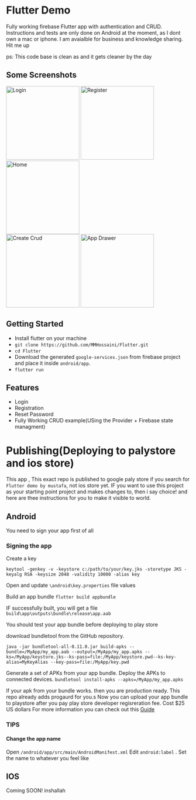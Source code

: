 # Flutter Demo

Fully working firebase Flutter app with authentication and CRUD.
Instructions and tests are only done on Android at the moment,
as I dont own a mac or iphone.
I am avaialble for business and knowledge sharing. Hit me up

ps: This code base is clean as and it gets cleaner by the day
## Some Screenshots
<div>
<img src="https://imgur.com/ZASwk0x.jpg" alt="Login" width="200"/>
<img src="https://imgur.com/4TJK8LH.jpg" alt="Register" width="200"/>
<img src="https://imgur.com/ApX2iB9.jpg" alt="Home" width="200"/>
</div>
<div>
<img src="https://imgur.com/s41c9qU.jpg" alt="Create Crud" width="200"/>
<img src="https://imgur.com/Vre3Mxb.jpg" alt="App Drawer" width="200"/>
</div> 


## Getting Started

* Install flutter on your machine
* `git clone https://github.com/MMHossaini/Flutter.git`
* `cd Flutter`
* Download the generated `google-services.json` from firebase project and place it inside `android/app`. 
* `flutter run`


## Features

* Login
* Registration
* Reset Password
* Fully Working CRUD example(USing the Provider + Firebase state managment)


# Publishing(Deploying to palystore and ios store)

This app , This exact repo is published to google paly store if you search for `Flutter demo by mustafa`, not ios store yet. 
IF you want to use this project as your starting point project and makes changes to, then i say choice! and here are thee instructions for you to make it visible to world.

## Android 
You need to sign your app first of all
### Signing the app
Create a key 

`keytool -genkey -v -keystore c:/path/to/your/key.jks -storetype JKS -keyalg RSA -keysize 2048 -validity 10000 -alias key
`

Open and update `\android\key.properties` file values

Build an app bundle
`flutter build appbundle`

IF successfully built, you will get a file `build\app\outputs\bundle\release\app.aab`

You should test your app bundle before deploying to play store

download bundletool from the GitHub repository.

`java -jar bundletool-all-0.11.0.jar build-apks --bundle=/MyApp/my_app.aab --output=/MyApp/my_app.apks --ks=/MyApp/keystore.jks--ks-pass=file:/MyApp/keystore.pwd--ks-key-alias=MyKeyAlias --key-pass=file:/MyApp/key.pwd`

Generate a set of APKs from your app bundle.
Deploy the APKs to connected devices.
`bundletool install-apks --apks=/MyApp/my_app.apks`

If your apk from your bundle works. then you are production ready.
This repo already adds progaurd for you.s
Now you can upload your app bundle to playstore after you pay play store developer regisreration fee. Cost $25 US dollars
For more information you can check out this [Guide](https://flutter.dev/docs/deployment/android)

### TIPS 
#### Change the app name 
Open `/android/app/src/main/AndroidManifest.xml`
Edit `android:label` . Set the name to whatever you feel like
## IOS 
Coming SOON! inshallah 
